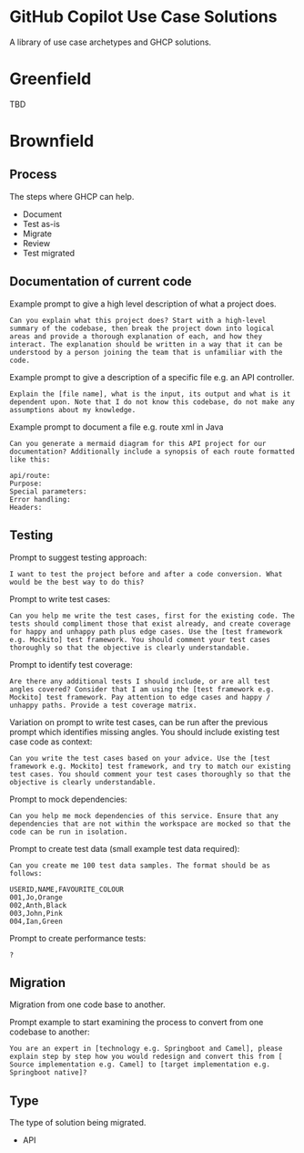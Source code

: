 # GitHub Copilot Use Case Solutions
A library of use case archetypes and GHCP solutions.

# Greenfield
TBD

# Brownfield

## Process
The steps where GHCP can help.
- Document
- Test as-is
- Migrate
- Review
- Test migrated

## Documentation of current code

Example prompt to give a high level description of what a project does.
```
Can you explain what this project does? Start with a high-level summary of the codebase, then break the project down into logical areas and provide a thorough explanation of each, and how they interact. The explanation should be written in a way that it can be understood by a person joining the team that is unfamiliar with the code.
```

Example prompt to give a description of a specific file e.g. an API controller.
```
Explain the [file name], what is the input, its output and what is it dependent upon. Note that I do not know this codebase, do not make any assumptions about my knowledge.
```

Example prompt to document a file e.g. route xml in Java
```
Can you generate a mermaid diagram for this API project for our documentation? Additionally include a synopsis of each route formatted like this:
 
api/route:
Purpose:
Special parameters:
Error handling:
Headers:
```

## Testing

Prompt to suggest testing approach:
```
I want to test the project before and after a code conversion. What would be the best way to do this?
```

Prompt to write test cases:
```
Can you help me write the test cases, first for the existing code. The tests should compliment those that exist already, and create coverage for happy and unhappy path plus edge cases. Use the [test framework e.g. Mockito] test framework. You should comment your test cases thoroughly so that the objective is clearly understandable.
```

Prompt to identify test coverage:
```
Are there any additional tests I should include, or are all test angles covered? Consider that I am using the [test framework e.g. Mockito] test framework. Pay attention to edge cases and happy / unhappy paths. Provide a test coverage matrix.
```

Variation on prompt to write test cases, can be run after the previous prompt which identifies missing angles. You should include existing test case code as context:
```
Can you write the test cases based on your advice. Use the [test framework e.g. Mockito] test framework, and try to match our existing test cases. You should comment your test cases thoroughly so that the objective is clearly understandable.
```

Prompt to mock dependencies:
```
Can you help me mock dependencies of this service. Ensure that any dependencies that are not within the workspace are mocked so that the code can be run in isolation.
```

Prompt to create test data (small example test data required):
```
Can you create me 100 test data samples. The format should be as follows:

USERID,NAME,FAVOURITE_COLOUR
001,Jo,Orange
002,Anth,Black
003,John,Pink
004,Ian,Green
```

Prompt to create performance tests:
```
?
```


## Migration
Migration from one code base to another.

Prompt example to start examining the process to convert from one codebase to another:
```
You are an expert in [technology e.g. Springboot and Camel], please explain step by step how you would redesign and convert this from [ Source implementation e.g. Camel] to [target implementation e.g. Springboot native]?
```

## Type
The type of solution being migrated.
- API

